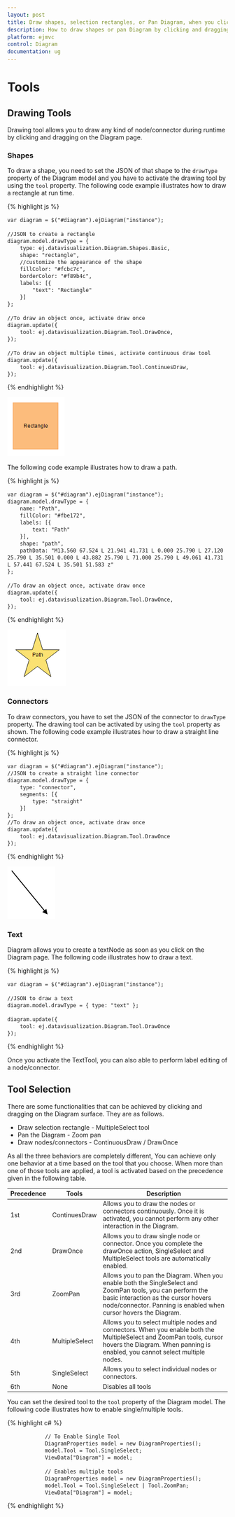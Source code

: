```yaml
---
layout: post
title: Draw shapes, selection rectangles, or Pan Diagram, when you click and drag over the Digram surface
description: How to draw shapes or pan Diagram by clicking and dragging over the Diagram surface?
platform: ejmvc
control: Diagram
documentation: ug
---
```


# Tools

## Drawing Tools

Drawing tool allows you to draw any kind of node/connector during runtime by clicking and dragging on the Diagram page. 

### Shapes

To draw a shape, you need to set the JSON of that shape to the `drawType` property of the Diagram model and you have to activate the drawing tool by using the `tool` property. The following code example illustrates how to draw a rectangle at run time. 

{% highlight js %}

    var diagram = $("#diagram").ejDiagram("instance");

    //JSON to create a rectangle
    diagram.model.drawType = {
        type: ej.datavisualization.Diagram.Shapes.Basic,
        shape: "rectangle",
        //customize the appearance of the shape
        fillColor: "#fcbc7c",
        borderColor: "#f89b4c",
        labels: [{
            "text": "Rectangle"
        }]
    };

    //To draw an object once, activate draw once
    diagram.update({
        tool: ej.datavisualization.Diagram.Tool.DrawOnce,
    });

    //To draw an object multiple times, activate continuous draw tool
    diagram.update({
        tool: ej.datavisualization.Diagram.Tool.ContinuesDraw,
    });

{% endhighlight %}

![](Tools_images/Tools_img1.png)

The following code example illustrates how to draw a path.

{% highlight js %}

    var diagram = $("#diagram").ejDiagram("instance");
    diagram.model.drawType = {
        name: "Path",
        fillColor: "#fbe172",
        labels: [{
            text: "Path"
        }],
        shape: "path",
        pathData: "M13.560 67.524 L 21.941 41.731 L 0.000 25.790 L 27.120 25.790 L 35.501 0.000 L 43.882 25.790 L 71.000 25.790 L 49.061 41.731 L 57.441 67.524 L 35.501 51.583 z"
    };

    //To draw an object once, activate draw once
    diagram.update({
        tool: ej.datavisualization.Diagram.Tool.DrawOnce,
    });

{% endhighlight %}

![](Tools_images/Tools_img3.png)

### Connectors

To draw connectors, you have to set the JSON of the connector to `drawType` property. The drawing tool can be activated by using the `tool` property as shown. The following code example illustrates how to draw a straight line connector. 

{% highlight js %}

    var diagram = $("#diagram").ejDiagram("instance");
    //JSON to create a straight line connector
    diagram.model.drawType = {
        type: "connector",
        segments: [{
            type: "straight"
        }]
    };
    //To draw an object once, activate draw once
    diagram.update({
        tool: ej.datavisualization.Diagram.Tool.DrawOnce
    });

{% endhighlight %}

![](Tools_images/Tools_img2.png)

### Text 

Diagram allows you to create a textNode as soon as you click on the Diagram page. The following code illustrates how to draw a text.

{% highlight js %}

    var diagram = $("#diagram").ejDiagram("instance");

    //JSON to draw a text 
    diagram.model.drawType = { type: "text" };

    diagram.update({
        tool: ej.datavisualization.Diagram.Tool.DrawOnce
    });

{% endhighlight %}

Once you activate the TextTool, you can also able to perform label editing of a node/connector.

## Tool Selection

There are some functionalities that can be achieved by clicking and dragging on the Diagram surface. They are as follows.

* Draw selection rectangle - MultipleSelect tool
* Pan the Diagram - Zoom pan
* Draw nodes/connectors - ContinuousDraw / DrawOnce

As all the three behaviors are completely different, You can achieve only one behavior at a time based on the tool that you choose.
When more than one of those tools are applied, a tool is activated based on the precedence given in the following table. 

| Precedence | Tools | Description |
|---|---|---|
| 1st | ContinuesDraw | Allows you to draw the nodes or connectors continuously. Once it is activated, you cannot perform any other interaction in the Diagram. |
| 2nd | DrawOnce | Allows you to draw single node or connector. Once you complete the drawOnce action, SingleSelect and MultipleSelect tools are automatically enabled. |
| 3rd | ZoomPan | Allows you to pan the Diagram. When you enable both the SingleSelect and ZoomPan tools, you can perform the basic interaction as the cursor hovers node/connector. Panning is enabled when cursor hovers the Diagram. |
| 4th | MultipleSelect | Allows you to select multiple nodes and connectors. When you enable both the MultipleSelect and ZoomPan tools, cursor hovers the Diagram. When panning is enabled, you cannot select multiple nodes. |
| 5th | SingleSelect | Allows you to select individual nodes or connectors. |
| 6th | None | Disables all tools |

You can set the desired tool to the `tool` property of the Diagram model. The following code illustrates how to enable single/multiple tools.

{% highlight c# %}

                // To Enable Single Tool 
                DiagramProperties model = new DiagramProperties();
                model.Tool = Tool.SingleSelect;
                ViewData["Diagram"] = model;

                // Enables multiple tools
                DiagramProperties model = new DiagramProperties();
                model.Tool = Tool.SingleSelect | Tool.ZoomPan;
                ViewData["Diagram"] = model;

{% endhighlight %}